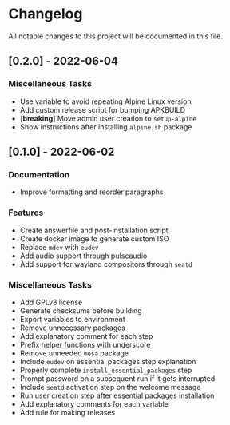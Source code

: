 # Changelog

All notable changes to this project will be documented in this file.

## [0.2.0] - 2022-06-04

### Miscellaneous Tasks

- Use variable to avoid repeating Alpine Linux version
- Add custom release script for bumping APKBUILD
- [**breaking**] Move admin user creation to `setup-alpine`
- Show instructions after installing `alpine.sh` package

## [0.1.0] - 2022-06-02

### Documentation

- Improve formatting and reorder paragraphs

### Features

- Create answerfile and post-installation script
- Create docker image to generate custom ISO
- Replace `mdev` with `eudev`
- Add audio support through pulseaudio
- Add support for wayland compositors through `seatd`

### Miscellaneous Tasks

- Add GPLv3 license
- Generate checksums before building
- Export variables to environment
- Remove unnecessary packages
- Add explanatory comment for each step
- Prefix helper functions with underscore
- Remove unneeded `mesa` package
- Include `eudev` on essential packages step explanation
- Properly complete `install_essential_packages` step
- Prompt password on a subsequent run if it gets interrupted
- Include `seatd` activation step on the welcome message
- Run user creation step after essential packages installation
- Add explanatory comments for each variable
- Add rule for making releases

<!-- generated by git-cliff -->
